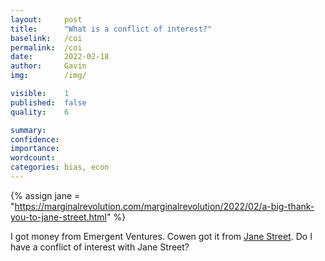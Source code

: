 ```yaml
---
layout:     post
title:      "What is a conflict of interest?"
baselink:   /coi
permalink:  /coi
date:       2022-02-18
author:     Gavin   
img:        /img/

visible:    1
published:  false
quality:    6

summary:    
confidence: 
importance: 
wordcount:  
categories:	bias, econ
---
```



{%		assign jane = "https://marginalrevolution.com/marginalrevolution/2022/02/a-big-thank-you-to-jane-street.html"		%}


I got money from Emergent Ventures. Cowen got it from <a href="{{jane}}">Jane Street</a>. Do I have a conflict of interest with Jane Street?


